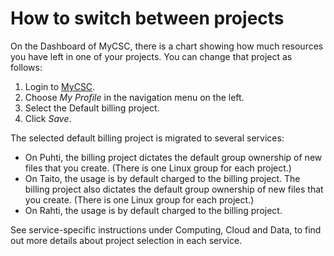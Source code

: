 # How to switch between projects

On the Dashboard of MyCSC, there is a chart showing how much resources
you have left in one of your projects. You can change that project as
follows:

1. Login to [MyCSC](https://my.csc.fi).
1. Choose _My Profile_ in the navigation menu on the left.
1. Select the Default billing project.
1. Click _Save_.

The selected default billing project is migrated to several services:

* On Puhti, the billing project dictates the default group ownership
  of new files that you create. (There is one Linux group for each
  project.)
* On Taito, the usage is by default charged to the billing
  project. The billing project also dictates the default group
  ownership of new files that you create. (There is one Linux group
  for each project.)
* On Rahti, the usage is by default charged to the billing project.

See service-specific instructions under Computing, Cloud and Data, to
find out more details about project selection in each service.
